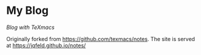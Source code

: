 # My Blog
*Blog with TeXmacs*

Originally forked from https://github.com/texmacs/notes.
The site is served at https://jqfeld.github.io/notes/ 




